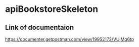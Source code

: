 # apiBookstoreSkeleton
## Link of documentaion
https://documenter.getpostman.com/view/19952173/VUjMq6tp
